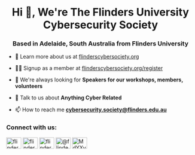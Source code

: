 <h1 align="center">Hi 👋, We're The Flinders University Cybersecurity Society</h1>
<h3 align="center">Based in Adelaide, South Australia from Flinders University</h3>

- 🔭 Learn more about us at [flinderscybersociety.org](https://flinderscybersociety.org)

- 👨‍💻 Signup as a member at [flinderscybersociety.org/register](https://flinderscybersociety.org/register)

- 🤝 We're always looking for **Speakers for our workshops, members, volunteers**

- 💬 Talk to us about **Anything Cyber Related**

- 📫 How to reach me **cybersecurity.society@flinders.edu.au**

<h3 align="left">Connect with us:</h3>
<p align="left">
<a href="https://twitter.com/flinderscysoc" target="blank"><img align="center" src="https://raw.githubusercontent.com/rahuldkjain/github-profile-readme-generator/master/src/images/icons/Social/twitter.svg" alt="flinderscysoc" height="30" width="40" /></a>
<a href="https://www.linkedin.com/company/flinders-cyber-society/" target="blank"><img align="center" src="https://raw.githubusercontent.com/rahuldkjain/github-profile-readme-generator/master/src/images/icons/Social/linked-in-alt.svg" alt="flinders-cyber-society" height="30" width="40" /></a>
<a href="https://www.facebook.com/people/Flinders-Cybersecurity-Society/100088272799075/" target="blank"><img align="center" src="https://raw.githubusercontent.com/rahuldkjain/github-profile-readme-generator/master/src/images/icons/Social/facebook.svg" alt="flinders-cybersecurity-society" height="30" width="40" /></a>
<a href="https://www.youtube.com/@FlindersCySoc" target="blank"><img align="center" src="https://raw.githubusercontent.com/rahuldkjain/github-profile-readme-generator/master/src/images/icons/Social/youtube.svg" alt="@flinderscysoc" height="30" width="40" /></a>
<a href="https://discord.gg/MdYXyTJPUK" target="blank"><img align="center" src="https://raw.githubusercontent.com/rahuldkjain/github-profile-readme-generator/master/src/images/icons/Social/discord.svg" alt="MdYXyTJPUK" height="30" width="40" /></a>
</p>
